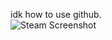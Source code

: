 
idk how to use github.<br>
![Steam Screenshot](https://steamuserimages-a.akamaihd.net/ugc/52121297107061768/19BEEBB3341BA97105B05937F3E706981EEBE8B8/?imw=5000&imh=5000&ima=fit&impolicy=Letterbox&imcolor=%23000000&letterbox=false)

